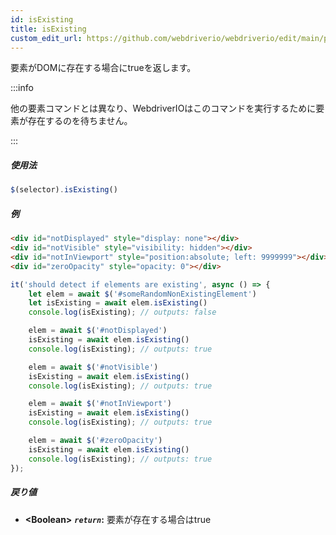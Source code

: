 ```yaml
---
id: isExisting
title: isExisting
custom_edit_url: https://github.com/webdriverio/webdriverio/edit/main/packages/webdriverio/src/commands/element/isExisting.ts
---
```


要素がDOMに存在する場合にtrueを返します。

:::info

他の要素コマンドとは異なり、WebdriverIOはこのコマンドを実行するために要素が存在するのを待ちません。

:::

##### 使用法

```js
$(selector).isExisting()
```

##### 例

```html title="index.html"
<div id="notDisplayed" style="display: none"></div>
<div id="notVisible" style="visibility: hidden"></div>
<div id="notInViewport" style="position:absolute; left: 9999999"></div>
<div id="zeroOpacity" style="opacity: 0"></div>
```

```js title="isExisting.js"
it('should detect if elements are existing', async () => {
    let elem = await $('#someRandomNonExistingElement')
    let isExisting = await elem.isExisting()
    console.log(isExisting); // outputs: false

    elem = await $('#notDisplayed')
    isExisting = await elem.isExisting()
    console.log(isExisting); // outputs: true

    elem = await $('#notVisible')
    isExisting = await elem.isExisting()
    console.log(isExisting); // outputs: true

    elem = await $('#notInViewport')
    isExisting = await elem.isExisting()
    console.log(isExisting); // outputs: true

    elem = await $('#zeroOpacity')
    isExisting = await elem.isExisting()
    console.log(isExisting); // outputs: true
});
```

##### 戻り値

- **&lt;Boolean&gt;**
            **<code><var>return</var></code>:**             要素が存在する場合はtrue